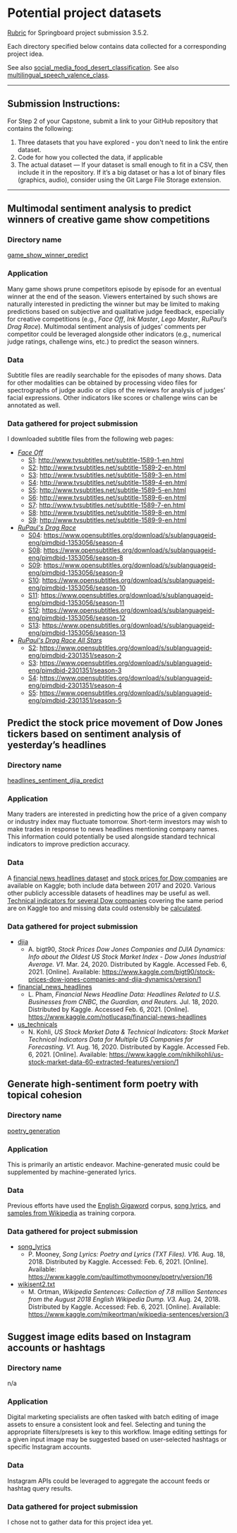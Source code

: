 # Potential project datasets
[Rubric](https://docs.google.com/document/d/13fDCGo7mPNpuKM2na52GMLAncdZr8JCIWdjUE7QEDBI/edit) for Springboard project submission 3.5.2.

Each directory specified below contains data collected for a corresponding project idea.

See also [social_media_food_desert_classification](https://github.com/michen00/social_media_food_desert_classification).
See also [multilingual_speech_valence_class](https://github.com/michen00/multilingual_speech_valence_class).

---

## Submission Instructions:
For Step 2 of your Capstone, submit a link to your GitHub repository that contains the following:
1. Three datasets that you have explored - you don't need to link the entire dataset.
1. Code for how you collected the data, if applicable
1. The actual dataset — If your dataset is small enough to fit in a CSV, then include it in the repository. If it’s a big dataset or has a lot of binary files (graphics, audio), consider using the Git Large File Storage extension.
---

## Multimodal sentiment analysis to predict winners of creative game show competitions
### Directory name
[game_show_winner_predict](https://github.com/michen00/potential_project_data/tree/main/game_show_winnner_predict)
### Application
Many game shows prune competitors episode by episode for an eventual winner at the end of the season. Viewers entertained by such shows are naturally interested in predicting the winner but may be limited to making predictions based on subjective and qualitative judge feedback, especially for creative competitions (e.g., *Face Off*, *Ink Master*, *Lego Master*, *RuPaul’s Drag Race*). Multimodal sentiment analysis of judges’ comments per competitor could be leveraged alongside other indicators (e.g., numerical judge ratings, challenge wins, etc.) to predict the season winners.
### Data
Subtitle files are readily searchable for the episodes of many shows. Data for other modalities can be obtained by processing video files for spectrographs of judge audio or clips of the reviews for analysis of judges’ facial expressions. Other indicators like scores or challenge wins can be annotated as well.
### Data gathered for project submission
I downloaded subtitle files from the following web pages:
* [*Face Off*](https://github.com/michen00/potential_project_data/tree/main/game_show_winnner_predict/face_off)
  * [S1](https://github.com/michen00/potential_project_data/tree/main/game_show_winnner_predict/face_off/s1): http://www.tvsubtitles.net/subtitle-1589-1-en.html
  * [S2](https://github.com/michen00/potential_project_data/tree/main/game_show_winnner_predict/face_off/s2): http://www.tvsubtitles.net/subtitle-1589-2-en.html
  * [S3](https://github.com/michen00/potential_project_data/tree/main/game_show_winnner_predict/face_off/s3): http://www.tvsubtitles.net/subtitle-1589-3-en.html
  * [S4](https://github.com/michen00/potential_project_data/tree/main/game_show_winnner_predict/face_off/s4): http://www.tvsubtitles.net/subtitle-1589-4-en.html
  * [S5](https://github.com/michen00/potential_project_data/tree/main/game_show_winnner_predict/face_off/s5): http://www.tvsubtitles.net/subtitle-1589-5-en.html
  * [S6](https://github.com/michen00/potential_project_data/tree/main/game_show_winnner_predict/face_off/s6): http://www.tvsubtitles.net/subtitle-1589-6-en.html
  * [S7](https://github.com/michen00/potential_project_data/tree/main/game_show_winnner_predict/face_off/s7): http://www.tvsubtitles.net/subtitle-1589-7-en.html
  * [S8](https://github.com/michen00/potential_project_data/tree/main/game_show_winnner_predict/face_off/s8): http://www.tvsubtitles.net/subtitle-1589-8-en.html
  * [S9](https://github.com/michen00/potential_project_data/tree/main/game_show_winnner_predict/face_off/s9): http://www.tvsubtitles.net/subtitle-1589-9-en.html
* [*RuPaul's Drag Race*](https://github.com/michen00/potential_project_data/tree/main/game_show_winnner_predict/rupauls_drag_race)
  * [S04](https://github.com/michen00/potential_project_data/tree/main/game_show_winnner_predict/rupauls_drag_race/s04): https://www.opensubtitles.org/download/s/sublanguageid-eng/pimdbid-1353056/season-4
  * [S08](https://github.com/michen00/potential_project_data/tree/main/game_show_winnner_predict/rupauls_drag_race/s08): https://www.opensubtitles.org/download/s/sublanguageid-eng/pimdbid-1353056/season-8
  * [S09](https://github.com/michen00/potential_project_data/tree/main/game_show_winnner_predict/rupauls_drag_race/s09): https://www.opensubtitles.org/download/s/sublanguageid-eng/pimdbid-1353056/season-9
  * [S10](https://github.com/michen00/potential_project_data/tree/main/game_show_winnner_predict/rupauls_drag_race/s10): https://www.opensubtitles.org/download/s/sublanguageid-eng/pimdbid-1353056/season-10
  * [S11](https://github.com/michen00/potential_project_data/tree/main/game_show_winnner_predict/rupauls_drag_race/s11): https://www.opensubtitles.org/download/s/sublanguageid-eng/pimdbid-1353056/season-11
  * [S12](https://github.com/michen00/potential_project_data/tree/main/game_show_winnner_predict/rupauls_drag_race/s12): https://www.opensubtitles.org/download/s/sublanguageid-eng/pimdbid-1353056/season-12
  * [S13](https://github.com/michen00/potential_project_data/tree/main/game_show_winnner_predict/rupauls_drag_race/s13): https://www.opensubtitles.org/download/s/sublanguageid-eng/pimdbid-1353056/season-13
* [*RuPaul's Drag Race All Stars*](https://github.com/michen00/potential_project_data/tree/main/game_show_winnner_predict/rupauls_drag_race_all_stars)
  * [S2](https://github.com/michen00/potential_project_data/tree/main/game_show_winnner_predict/rupauls_drag_race_all_stars/s2): https://www.opensubtitles.org/download/s/sublanguageid-eng/pimdbid-2301351/season-2
  * [S3](https://github.com/michen00/potential_project_data/tree/main/game_show_winnner_predict/rupauls_drag_race_all_stars/s3): https://www.opensubtitles.org/download/s/sublanguageid-eng/pimdbid-2301351/season-3
  * [S4](https://github.com/michen00/potential_project_data/tree/main/game_show_winnner_predict/rupauls_drag_race_all_stars/s4): https://www.opensubtitles.org/download/s/sublanguageid-eng/pimdbid-2301351/season-4
  * [S5](https://github.com/michen00/potential_project_data/tree/main/game_show_winnner_predict/rupauls_drag_race_all_stars/s5): https://www.opensubtitles.org/download/s/sublanguageid-eng/pimdbid-2301351/season-5

## Predict the stock price movement of Dow Jones tickers based on sentiment analysis of yesterday’s headlines
### Directory name
[headlines_sentiment_djia_predict](https://github.com/michen00/potential_project_data/tree/main/headlines_sentiment_djia_predict)
### Application
Many traders are interested in predicting how the price of a given company or industry index may fluctuate tomorrow. Short-term investors may wish to make trades in response to news headlines mentioning company names. This information could potentially be used alongside standard technical indicators to improve prediction accuracy.
### Data
A [financial news headlines dataset](https://www.kaggle.com/notlucasp/financial-news-headlines) and [stock prices for Dow companies](https://www.kaggle.com/bigt90/stock-prices-dow-jones-companies-and-djia-dynamics) are available on Kaggle; both include data between 2017 and 2020. Various other publicly accessible datasets of headlines may be useful as well. [Technical indicators for several Dow companies](https://www.kaggle.com/nikhilkohli/us-stock-market-data-60-extracted-features) covering the same period are on Kaggle too and missing data could ostensibly be [calculated](https://stock-prediction-dashboard.herokuapp.com/).
### Data gathered for project submission
* [djia](https://github.com/michen00/potential_project_data/tree/main/headlines_sentiment_djia_predict/djia)
  * A. bigt90, *Stock Prices Dow Jones Companies and DJIA Dynamics: Info about the Oldest US Stock Market Index - Dow Jones Industrial Average. V1.* Mar. 24, 2020. Distributed by Kaggle. Accessed Feb. 6, 2021. [Online]. Available: https://www.kaggle.com/bigt90/stock-prices-dow-jones-companies-and-djia-dynamics/version/1
* [financial_news_headlines](https://github.com/michen00/potential_project_data/tree/main/headlines_sentiment_djia_predict/financial_news_headlines)
  * L. Pham, *Financial News Headline Data: Headlines Related to U.S. Businesses from CNBC, the Guardian, and Reuters.* Jul. 18, 2020. Distributed by Kaggle. Accessed Feb. 6, 2021. [Online]. https://www.kaggle.com/notlucasp/financial-news-headlines
* [us_technicals](https://github.com/michen00/potential_project_data/tree/main/headlines_sentiment_djia_predict/us_technicals)
  * N. Kohli, *US Stock Market Data & Technical Indicators: Stock Market Technical Indicators Data for Multiple US Companies for Forecasting. V1.* Aug. 16, 2020. Distributed by Kaggle. Accessed Feb. 6, 2021. [Online]. Available: https://www.kaggle.com/nikhilkohli/us-stock-market-data-60-extracted-features/version/1

## Generate high-sentiment form poetry with topical cohesion
### Directory name
[poetry_generation](https://github.com/michen00/potential_project_data/tree/main/poetry_generation)
### Application
This is primarily an artistic endeavor. Machine-generated music could be supplemented by machine-generated lyrics.
### Data
Previous efforts have used the [English Gigaword](https://catalog.ldc.upenn.edu/LDC2003T05) corpus, [song lyrics](https://www.kaggle.com/paultimothymooney/poetry), and [samples from Wikipedia](https://www.kaggle.com/mikeortman/wikipedia-sentences) as training corpora.
### Data gathered for project submission
* [song_lyrics](https://github.com/michen00/potential_project_data/tree/main/poetry_generation/song_lyrics)
  * P. Mooney, *Song Lyrics: Poetry and Lyrics (TXT Files). V16.* Aug. 18, 2018. Distributed by Kaggle. Accessed: Feb. 6, 2021. [Online]. Available: https://www.kaggle.com/paultimothymooney/poetry/version/16
* [wikisent2.txt](https://github.com/michen00/potential_project_data/tree/main/poetry_generation)
  * M. Ortman, *Wikipedia Sentences: Collection of 7.8 million Sentences from the August 2018 English Wikipedia Dump. V3.* Aug. 24, 2018. Distributed by Kaggle. Accessed: Feb. 6, 2021. [Online]. Available: https://www.kaggle.com/mikeortman/wikipedia-sentences/version/3

## Suggest image edits based on Instagram accounts or hashtags
### Directory name
n/a
### Application
Digital marketing specialists are often tasked with batch editing of image assets to ensure a consistent look and feel. Selecting and tuning the appropriate filters/presets is key to this workflow. Image editing settings for a given input image may be suggested based on user-selected hashtags or specific Instagram accounts.
### Data
Instagram APIs could be leveraged to aggregate the account feeds or hashtag query results.
### Data gathered for project submission
I chose not to gather data for this project idea yet.
